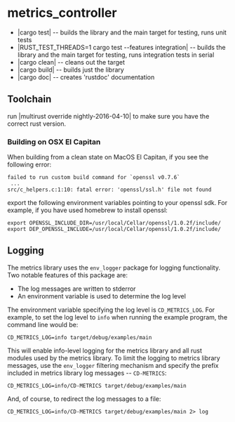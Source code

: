 # metrics_controller

* |cargo test| -- builds the library and the main target for testing, runs unit tests
* |RUST_TEST_THREADS=1 cargo test --features integration| -- builds the library and the main target for testing, runs integration tests in serial
* |cargo clean| -- cleans out the target
* |cargo build| -- builds just the library
* |cargo doc| -- creates 'rustdoc' documentation

## Toolchain
 run |multirust override nightly-2016-04-10| to make sure you have the correct rust version.

### Building on OSX El Capitan
When building from a clean state on MacOS El Capitan, if you see the following error:

    failed to run custom build command for `openssl v0.7.6`
     ...
    src/c_helpers.c:1:10: fatal error: 'openssl/ssl.h' file not found

export the following environment variables pointing to your openssl sdk. For example, if you have used homebrew to install openssl:

    export OPENSSL_INCLUDE_DIR=/usr/local/Cellar/openssl/1.0.2f/include/
    export DEP_OPENSSL_INCLUDE=/usr/local/Cellar/openssl/1.0.2f/include/

## Logging
 The metrics library uses the `env_logger` package for logging functionality. Two notable features of this package
are:
* The log messages are written to stderror
* An environment variable is used to determine the log level

The environment variable specifying the log level is `CD_METRICS_LOG`. For example, to set the log level to `info` when running the example program, the command line would be:

    CD_METRICS_LOG=info target/debug/examples/main

This will enable info-level logging for the metrics library and all rust modules used by the metrics library. To limit the logging to metrics library messages, use the `env_logger` filtering mechanism and specify the prefix included in metrics library log messages -- `CD-METRICS`:

    CD_METRICS_LOG=info/CD-METRICS target/debug/examples/main

And, of course, to redirect the log messages to a file:

    CD_METRICS_LOG=info/CD-METRICS target/debug/examples/main 2> log
